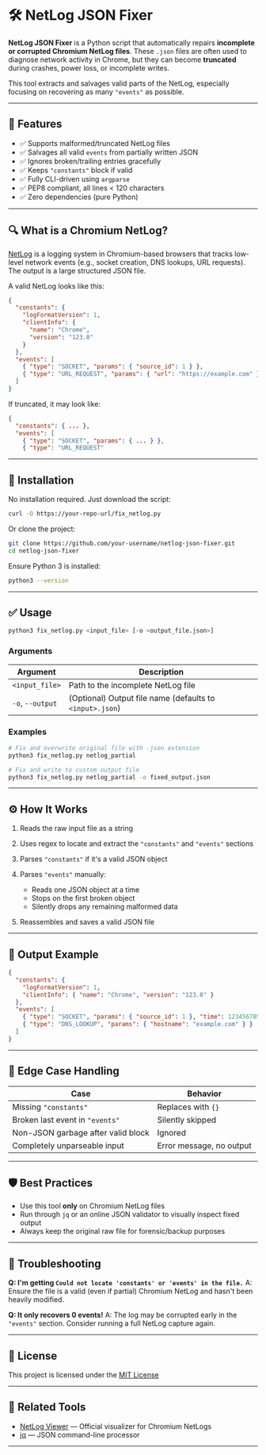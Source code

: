 # 🛠 NetLog JSON Fixer

**NetLog JSON Fixer** is a Python script that automatically repairs **incomplete or corrupted Chromium NetLog files**.
These `.json` files are often used to diagnose network activity in Chrome, but they can become **truncated** during crashes, power loss, or incomplete writes.

This tool extracts and salvages valid parts of the NetLog, especially focusing on recovering as many `"events"` as possible.

---

## 📌 Features

* ✅ Supports malformed/truncated NetLog files
* ✅ Salvages all valid `events` from partially written JSON
* ✅ Ignores broken/trailing entries gracefully
* ✅ Keeps `"constants"` block if valid
* ✅ Fully CLI-driven using `argparse`
* ✅ PEP8 compliant, all lines < 120 characters
* ✅ Zero dependencies (pure Python)

---

## 🔍 What is a Chromium NetLog?

[NetLog](https://www.chromium.org/developers/design-documents/network-stack/netlog/) is a logging system in Chromium-based browsers
that tracks low-level network events (e.g., socket creation, DNS lookups, URL requests). The output is a large structured JSON file.

A valid NetLog looks like this:

```json
{
  "constants": {
    "logFormatVersion": 1,
    "clientInfo": {
      "name": "Chrome",
      "version": "123.0"
    }
  },
  "events": [
    { "type": "SOCKET", "params": { "source_id": 1 } },
    { "type": "URL_REQUEST", "params": { "url": "https://example.com" } }
  ]
}
```

If truncated, it may look like:

```json
{
  "constants": { ... },
  "events": [
    { "type": "SOCKET", "params": { ... } },
    { "type": "URL_REQUEST"
```

---

## 🚀 Installation

No installation required. Just download the script:

```bash
curl -O https://your-repo-url/fix_netlog.py
```

Or clone the project:

```bash
git clone https://github.com/your-username/netlog-json-fixer.git
cd netlog-json-fixer
```

Ensure Python 3 is installed:

```bash
python3 --version
```

---

## ✅ Usage

```bash
python3 fix_netlog.py <input_file> [-o <output_file.json>]
```

### Arguments

| Argument         | Description                                              |
| ---------------- | -------------------------------------------------------- |
| `<input_file>`   | Path to the incomplete NetLog file                       |
| `-o`, `--output` | (Optional) Output file name (defaults to `<input>.json`) |

### Examples

```bash
# Fix and overwrite original file with .json extension
python3 fix_netlog.py netlog_partial

# Fix and write to custom output file
python3 fix_netlog.py netlog_partial -o fixed_output.json
```

---

## ⚙️ How It Works

1. Reads the raw input file as a string
2. Uses regex to locate and extract the `"constants"` and `"events"` sections
3. Parses `"constants"` if it's a valid JSON object
4. Parses `"events"` manually:

   * Reads one JSON object at a time
   * Stops on the first broken object
   * Silently drops any remaining malformed data
5. Reassembles and saves a valid JSON file

---

## 🧪 Output Example

```json
{
  "constants": {
    "logFormatVersion": 1,
    "clientInfo": { "name": "Chrome", "version": "123.0" }
  },
  "events": [
    { "type": "SOCKET", "params": { "source_id": 1 }, "time": 123456789 },
    { "type": "DNS_LOOKUP", "params": { "hostname": "example.com" } }
  ]
}
```

---

## 🧺 Edge Case Handling

| Case                               | Behavior                 |
| ---------------------------------- | ------------------------ |
| Missing `"constants"`              | Replaces with `{}`       |
| Broken last event in `"events"`    | Silently skipped         |
| Non-JSON garbage after valid block | Ignored                  |
| Completely unparseable input       | Error message, no output |

---

## 🛡️ Best Practices

* Use this tool **only** on Chromium NetLog files
* Run through `jq` or an online JSON validator to visually inspect fixed output
* Always keep the original raw file for forensic/backup purposes

---

## 🧰 Troubleshooting

**Q: I'm getting `Could not locate 'constants' or 'events' in the file.`**
A: Ensure the file is a valid (even if partial) Chromium NetLog and hasn't been heavily modified.

**Q: It only recovers 0 events!**
A: The log may be corrupted early in the `"events"` section. Consider running a full NetLog capture again.

---

## 🪪 License

This project is licensed under the [MIT License](LICENSE)

---


## 📁 Related Tools

* [NetLog Viewer](https://netlog-viewer.appspot.com/) — Official visualizer for Chromium NetLogs
* [jq](https://stedolan.github.io/jq/) — JSON command-line processor

---

